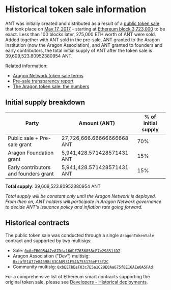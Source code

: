 # Historical token sale information

ANT was initially created and distributed as a result of a [public token sale](https://aragon.org/blog/announcing-the-aragon-network-token-sale-fe83fe36902c) that took place on [May 17, 2017](https://aragon.org/blog/final-token-sale-recap-1ac64ab7cfcd) - starting at [Ethereum block 3,723,000](https://etherscan.io/block/3723000) to be exact. Less than 100 blocks later, 275,000 ETH worth of ANT were sold. Added together with ANT sold in the pre-sale, ANT granted to the Aragon Institution (now the Aragon Association), and ANT granted to founders and early contributors, the total initial supply of ANT after the token sale is 39,609,523.80952380954 ANT.

Related information:

- [Aragon Network token sale terms](https://aragon.org/blog/aragon-network-token-sale-terms-8998f63a3429)
- [Pre-sale transparency report](https://aragon.org/blog/pre-sale-transparency-report-333e310304c)
- [The Aragon token sale: the numbers](https://aragon.org/blog/the-aragon-token-sale-the-numbers-12d03c8b97d3)

## Initial supply breakdown

| Party                                 | Amount (ANT)	             | % of initial supply |
----------------------------------------|----------------------------|---------------------|
| Public sale + Pre-sale grant          | 27,726,666.66666666668 ANT | 70%                 |
| Aragon Foundation grant	              | 5,941,428.571428571431 ANT | 15%                 |
| Early contributors and founders grant	| 5,941,428.571428571431 ANT | 15%                 |

**Total supply**: 39,609,523.80952380954 ANT

_Total supply will be constant only until the Aragon Network is deployed. From then on, ANT holders will participate in Aragon Network governance to decide ANT's issuance policy and inflation rate going forward._

## Historical contracts

The public token sale was conducted through a single `AragonTokenSale` contract and supported by two multisigs:

- Sale: [`0x0cEB0D54A7e87Dfa16dDF7656858cF7e29851fD7`](https://etherscan.io/address/0x0ceb0d54a7e87dfa16ddf7656858cf7e29851fd7#code)
- Aragon Association ("Dev") multisig: [`0xcafE1A77e84698c83CA8931F54A755176eF75f2C`](https://etherscan.io/address/0xcafe1a77e84698c83ca8931f54a755176ef75f2c)
- Community multisig: [`0xbEEFbEeF03c7E5a1C29E0Aa675f8E16AEe0A5FAd`](https://etherscan.io/address/0xbeefbeef03c7e5a1c29e0aa675f8e16aee0a5fad)

For a comprehensive list of Ethereum smart contracts supporting the original token sale, please see [Developers - Historical deployments](../developers/deployments.md).
